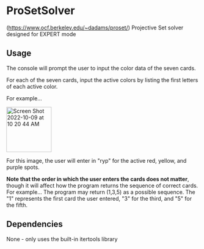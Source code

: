 # ProSetSolver

(https://www.ocf.berkeley.edu/~dadams/proset/)
Projective Set solver designed for EXPERT mode



## Usage

The console will prompt the user to input the color data of the seven cards.

For each of the seven cards, input the active colors by listing the first letters of each active color.

For example...

<img width="118" alt="Screen Shot 2022-10-09 at 10 20 44 AM" src="https://user-images.githubusercontent.com/57467707/194764985-fbbee4e8-f94b-4b42-8411-1c0f68269115.png">

For this image, the user will enter in "ryp" for the active red, yellow, and purple spots.


**Note that the order in which the user enters the cards does not matter**, though it will affect how the program returns the sequence of correct cards.
For example...
The program may return (1,3,5) as a possible sequence. The "1" represents the first card the user entered, "3" for the third, and "5" for the fifth.





## Dependencies
None - only uses the built-in itertools library
